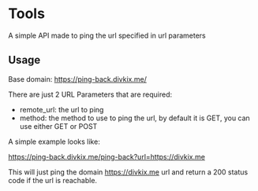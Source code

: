 # Tools

A simple API made to ping the url specified in url parameters

## Usage

Base domain: https://ping-back.divkix.me/

There are just 2 URL Parameters that are required:
 - remote_url: the url to ping
 - method: the method to use to ping the url, by default it is GET, you can use either GET or POST

A simple example looks like:

https://ping-back.divkix.me/ping-back?url=https://divkix.me

This will just ping the domain https://divkix.me url and return a 200 status code if the url is reachable.